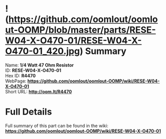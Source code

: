 
!(https://github.com/oomlout/oomlout-OOMP/blob/master/parts/RESE-W04-X-O470-01/RESE-W04-X-O470-01_420.jpg)
Summary
=================
  
Name: __1/4 Watt 47 Ohm Resistor__    
ID: __RESE-W04-X-O470-01__   
Hex ID: __R4470__   
WebPage: __https://github.com/oomlout/oomlout-OOMP/wiki/RESE-W04-X-O470-01__   
Short URL: __http://oom.lt/R4470__   

Full Details
==========================
Full summary of this part can be found in the wiki:   
__https://github.com/oomlout/oomlout-OOMP/wiki/RESE-W04-X-O470-01__    

